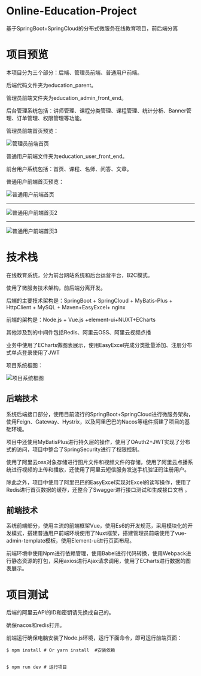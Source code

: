 # Online-Education-Project
基于SpringBoot+SpringCloud的分布式微服务在线教育项目，前后端分离

# 项目预览

本项目分为三个部分：后端、管理员前端、普通用户前端。

后端代码文件夹为education_parent。

管理员前端文件夹为education_admin_front_end。

后台管理系统包括：讲师管理、课程分类管理、课程管理、统计分析、Banner管理、订单管理、权限管理等功能。

管理员前端首页预览：

![管理员前端首页](https://edu-boker.oss-cn-beijing.aliyuncs.com/edu1.jpg)

普通用户前端文件夹为education_user_front_end。

前台用户系统包括：首页、课程、名师、问答、文章。

普通用户前端首页预览：

![普通用户前端首页](https://edu-boker.oss-cn-beijing.aliyuncs.com/edu2.jpg)

------------------



![普通用户前端首页2](https://edu-boker.oss-cn-beijing.aliyuncs.com/edu3.jpg)

--------------------



![普通用户前端首页3](https://edu-boker.oss-cn-beijing.aliyuncs.com/edu4.jpg)

# 技术栈

在线教育系统，分为前台网站系统和后台运营平台，B2C模式。

使用了微服务技术架构，前后端分离开发。

后端的主要技术架构是：SpringBoot + SpringCloud + MyBatis-Plus + HttpClient + MySQL + Maven+EasyExcel+ nginx

前端的架构是：Node.js + Vue.js +element-ui+NUXT+ECharts

其他涉及到的中间件包括Redis、阿里云OSS、阿里云视频点播

业务中使用了ECharts做图表展示，使用EasyExcel完成分类批量添加、注册分布式单点登录使用了JWT

项目系统框图：

![项目系统框图](https://edu-boker.oss-cn-beijing.aliyuncs.com/edu/edu5.png)

## 后端技术

系统后端接口部分，使用目前流行的SpringBoot+SpringCloud进行微服务架构，使用Feign、Gateway、Hystrix，以及阿里巴巴的Nacos等组件搭建了项目的基础环境。

项目中还使用MyBatisPlus进行持久层的操作，使用了OAuth2+JWT实现了分布式的访问，项目中整合了SpringSecurity进行了权限控制。

使用了阿里云oss对象存储进行图片文件和视频文件的存储，使用了阿里云点播系统进行视频的上传和播放，还使用了阿里云短信服务发送手机验证码注册用户。

除此之外，项目中使用了阿里巴巴的EasyExcel实现对Excel的读写操作，使用了Redis进行首页数据的缓存，还整合了Swagger进行接口测试和生成接口文档 。

## 前端技术

系统前端部分，使用主流的前端框架Vue，使用Es6的开发规范，采用模块化的开发模式，搭建普通用户前端环境使用了Nuxt框架，搭建管理员前端使用了vue-admin-template模板，使用Element-ui进行页面布局。

前端环境中使用Npm进行依赖管理，使用Babel进行代码转换，使用Webpack进行静态资源的打包，采用axios进行Ajax请求调用，使用了ECharts进行数据的图表展示。

# 项目测试

后端的阿里云API的ID和密钥请先换成自己的。

确保nacos和redis打开。

前端运行确保电脑安装了Node.js环境，运行下面命令，即可运行前端页面：

```
$ npm install # Or yarn install  #安装依赖


$ npm run dev # 运行项目
```

